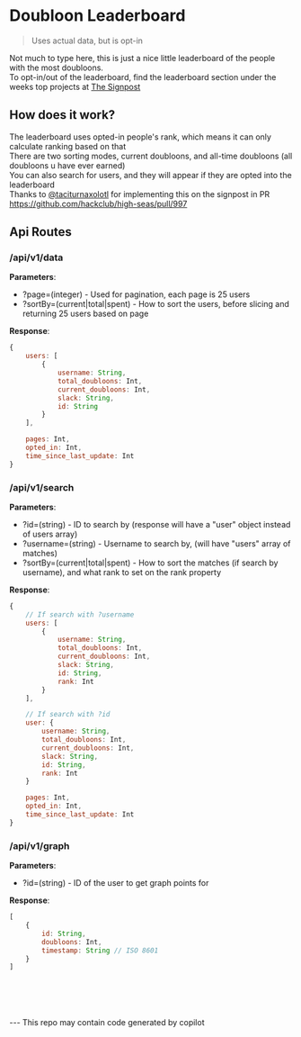 # Doubloon Leaderboard
> Uses actual data, but is opt-in

Not much to type here, this is just a nice little leaderboard of the people with the most doubloons. \
To opt-in/out of the leaderboard, find the leaderboard section under the weeks top projects at [The Signpost](https://highseas.hackclub.com/signpost)

## How does it work?

The leaderboard uses opted-in people's rank, which means it can only calculate ranking based on that \
There are two sorting modes, current doubloons, and all-time doubloons (all doubloons u have ever earned) \
You can also search for users, and they will appear if they are opted into the leaderboard \
Thanks to [@taciturnaxolotl](https://github.com/taciturnaxolotl) for implementing this on the signpost in PR https://github.com/hackclub/high-seas/pull/997

## Api Routes
### /api/v1/data
**Parameters**:
- ?page=(integer) - Used for pagination, each page is 25 users
- ?sortBy=(current|total|spent) - How to sort the users, before slicing and returning 25 users based on page

**Response**:
```js
{
    users: [
        {
            username: String,
            total_doubloons: Int,
            current_doubloons: Int,
            slack: String,
            id: String
        }
    ],

    pages: Int,
    opted_in: Int,
    time_since_last_update: Int
}
```

### /api/v1/search
**Parameters**:
- ?id=(string) - ID to search by (response will have a "user" object instead of users array)
- ?username=(string) - Username to search by, (will have "users" array of matches)
- ?sortBy=(current|total|spent) - How to sort the matches (if search by username), and what rank to set on the rank property

**Response**:
```js
{
    // If search with ?username
    users: [
        {
            username: String,
            total_doubloons: Int,
            current_doubloons: Int,
            slack: String,
            id: String,
            rank: Int
        }
    ],

    // If search with ?id
    user: {
        username: String,
        total_doubloons: Int,
        current_doubloons: Int,
        slack: String,
        id: String,
        rank: Int
    }

    pages: Int,
    opted_in: Int,
    time_since_last_update: Int
}
```

### /api/v1/graph
**Parameters**:
- ?id=(string) - ID of the user to get graph points for

**Response**:
```js
[
    {
        id: String,
        doubloons: Int,
        timestamp: String // ISO 8601
    }
]
```

\
\
\
\
--- This repo may contain code generated by copilot

